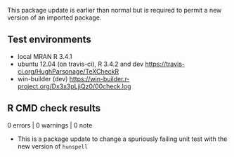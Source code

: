This package update is earlier than normal but is required to permit a new version of an imported package.

## Test environments
* local MRAN R 3.4.1
* ubuntu 12.04 (on travis-ci), R 3.4.2 and dev <https://travis-ci.org/HughParsonage/TeXCheckR>
* win-builder (dev) <https://win-builder.r-project.org/Dx3x3pLjiQz0/00check.log>

## R CMD check results

0 errors | 0 warnings | 0 note

* This is a package update to change a spuriously failing unit test with the new version of `hunspell`
